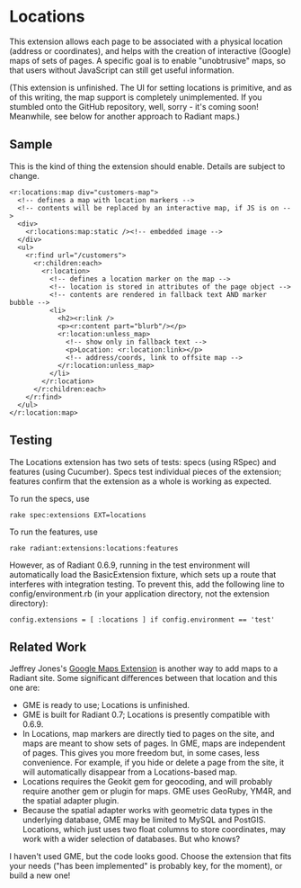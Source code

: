 # Locations #

This extension allows each page to be associated with a physical
location (address or coordinates), and helps with the creation of
interactive (Google) maps of sets of pages.  A specific goal is to
enable "unobtrusive" maps, so that users without JavaScript can still
get useful information.

(This extension is unfinished.  The UI for setting locations is
primitive, and as of this writing, the map support is completely
unimplemented.  If you stumbled onto the GitHub repository, well,
sorry - it's coming soon!  Meanwhile, see below for another approach
to Radiant maps.)

## Sample ##

This is the kind of thing the extension should enable.  Details are
subject to change.

    <r:locations:map div="customers-map">
      <!-- defines a map with location markers -->
      <!-- contents will be replaced by an interactive map, if JS is on -->
      <div>
        <r:locations:map:static /><!-- embedded image -->
      </div>
      <ul>
        <r:find url="/customers">
          <r:children:each>
            <r:location>
              <!-- defines a location marker on the map -->
              <!-- location is stored in attributes of the page object -->
              <!-- contents are rendered in fallback text AND marker bubble -->
              <li>
                <h2><r:link />
                <p><r:content part="blurb"/></p>
                <r:location:unless_map>
                  <!-- show only in fallback text -->
                  <p>Location: <r:location:link></p>
                  <!-- address/coords, link to offsite map -->
                </r:location:unless_map>
              </li>
            </r:location>
          </r:children:each>
        </r:find>
      </ul>
    </r:location:map>

## Testing ##

The Locations extension has two sets of tests:  specs (using RSpec)
and features (using Cucumber).  Specs test individual pieces of the
extension; features confirm that the extension as a whole is working
as expected.

To run the specs, use

    rake spec:extensions EXT=locations

To run the features, use

    rake radiant:extensions:locations:features

However, as of Radiant 0.6.9, running in the test environment will
automatically load the BasicExtension fixture, which sets up a route
that interferes with integration testing.  To prevent this, add the
following line to config/environment.rb (in your application
directory, not the extension directory):

    config.extensions = [ :locations ] if config.environment == 'test'

## Related Work ##

Jeffrey Jones's [Google Maps Extension][GME] is another way to add
maps to a Radiant site.  Some significant differences between that
location and this one are:

* GME is ready to use; Locations is unfinished.
* GME is built for Radiant 0.7; Locations is presently compatible
  with 0.6.9.
* In Locations, map markers are directly tied to pages on the site,
  and maps are meant to show sets of pages.  In GME, maps are
  independent of pages.  This gives you more freedom but, in some
  cases, less convenience.  For example, if you hide or delete a
  page from the site, it will automatically disappear from a
  Locations-based map.
* Locations requires the Geokit gem for geocoding, and will probably
  require another gem or plugin for maps.  GME uses GeoRuby, YM4R,
  and the spatial adapter plugin.
* Because the spatial adapter works with geometric data types in the
  underlying database, GME may be limited to MySQL and PostGIS.
  Locations, which just uses two float columns to store coordinates,
  may work with a wider selection of databases.  But who knows?

I haven't used GME, but the code looks good.  Choose the extension
that fits your needs ("has been implemented" is probably key, for the
moment), or build a new one!

  [GME]: http://github.com/rurounijones/radiant-google-maps-extension/

